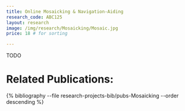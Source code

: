```yaml
---
title: Online Mosaicking & Navigation-Aiding
research_code: ABC125
layout: research
image: /img/research/Mosaicking/Mosaic.jpg
price: 18 # for sorting 

---
```


TODO

# Related Publications: 
{% bibliography --file research-projects-bib/pubs-Mosaicking --order descending %}

